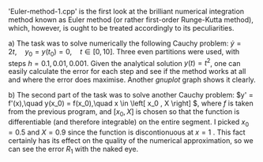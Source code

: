 'Euler-method-1.cpp' is the first look at the brilliant numerical integration method known as Euler method (or rather first-order Runge-Kutta method), which, however, is ought to be treated accordingly to its peculiarities.

   a) The task was to solve numerically the following Cauchy problem: $\dot{y} = 2t, \quad y_0 = y(t_0) = 0, \quad t \in \left[ 0 , 10 \right].$
   Three even partitions were used, with steps $h = 0.1, 0.01, 0.001$. Given the analytical solution $y(t) = t^2$, one can easily calculate the error for each step and see if the method works at all and where the error does maximise. Another *gnuplot* graph shows it clearly.

   b) The second part of the task was to solve another Cauchy problem: $y' = f'(x),\quad y(x_0) = f(x_0),\quad x \in \left[ x_0 , X \right] $, where $f$ is taken from the previous program, and $\left[ x_0 , X \right]$ is chosen so that the function is differentiable (and therefore integrable) on the entire segment. I picked $x_0 = 0.5$ and $X = 0.9$ since the function is discontionuous at $x = 1$ . This fact certainly has its effect on the quality of the numerical approximation, so we can see the error $R_1$ with the naked eye.
